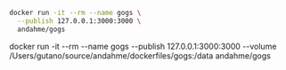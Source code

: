 ```bash
docker run -it --rm --name gogs \
  --publish 127.0.0.1:3000:3000 \
  andahme/gogs
```

docker run -it --rm --name gogs --publish 127.0.0.1:3000:3000 --volume /Users/gutano/source/andahme/dockerfiles/gogs:/data andahme/gogs
